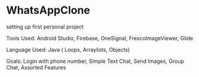 # WhatsAppClone
setting up first personal project 

Tools Used: Android Studio,
            Firebase,
            OneSignal,
            FrescoImageViewer,
            Glide
      
Language Used:  Java
                ( Loops, Arraylists, Objects)
                
Goals:  Login with phone number,
        Simple Text Chat,
        Send Images,
        Group Chat,
        Assorted Features
